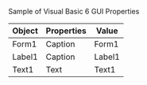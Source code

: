 Sample of Visual Basic 6 GUI Properties

|Object|Properties|Value|
|------|----------|-----|
|Form1|Caption|Form1|
|Label1|Caption|Label1|
|Text1|Text|Text1|
